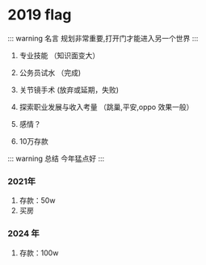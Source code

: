 # 2019 flag

::: warning 名言
规划非常重要,打开门才能进入另一个世界
:::

1. 专业技能 （知识面变大）

2. 公务员试水 （完成)

3. 关节镜手术 (放弃或延期，失败)

4. 探索职业发展与收入考量 （跳巢,平安,oppo 效果一般）

5. 感情？ 

6. 10万存款


::: warning 总结
今年猛点好
:::

### 2021年
1. 存款：50w
2. 买房

### 2024 年

1. 存款：100w


